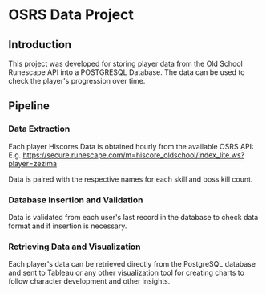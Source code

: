# OSRS Data Project

## Introduction

This project was developed for storing player data from the Old School Runescape API into a POSTGRESQL Database. The data can be used to check the player's progression over time.

## Pipeline

### Data Extraction

Each player Hiscores Data is obtained hourly from the available OSRS API: 
E.g. https://secure.runescape.com/m=hiscore_oldschool/index_lite.ws?player=zezima

Data is paired with the respective names for each skill and boss kill count.

### Database Insertion and Validation

Data is validated from each user's last record in the database to check data format and if insertion is necessary.

### Retrieving Data and Visualization

Each player's data can be retrieved directly from the PostgreSQL database and sent to Tableau or any other visualization tool for creating charts to follow character development and other insights.